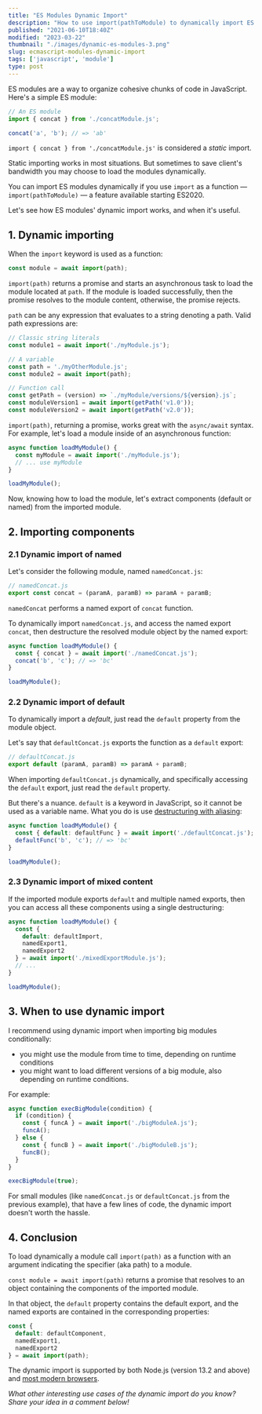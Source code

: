 ```yaml
---
title: "ES Modules Dynamic Import"
description: "How to use import(pathToModule) to dynamically import ES (ECMAScript) modules in JavaScript."  
published: "2021-06-10T18:40Z"
modified: "2023-03-22"
thumbnail: "./images/dynamic-es-modules-3.png"
slug: ecmascript-modules-dynamic-import
tags: ['javascript', 'module']
type: post
---
```


ES modules are a way to organize cohesive chunks of code in JavaScript.  Here's a simple ES module:

```javascript
// An ES module
import { concat } from './concatModule.js';

concat('a', 'b'); // => 'ab'
```

`import { concat } from './concatModule.js'` is considered a *static* import.  

Static importing works in most situations. But sometimes to save client's bandwidth you may choose to load the modules dynamically.  

You can import ES modules dynamically if you use `import` as a function &mdash; `import(pathToModule)` &mdash; a feature available starting ES2020.  

Let's see how ES modules' dynamic import works, and when it's useful.  

<Affiliate type="traversyJavaScript" />

## 1. Dynamic importing

When the `import` keyword is used as a function:

```javascript
const module = await import(path);
```

`import(path)` returns a promise and starts an asynchronous task to load the module located at `path`. If the module is loaded successfully, then the promise resolves to the module content, otherwise, the promise rejects.   

`path` can be any expression that evaluates to a string denoting a path. Valid path expressions are:

```javascript
// Classic string literals
const module1 = await import('./myModule.js');

// A variable
const path = './myOtherModule.js';
const module2 = await import(path);

// Function call
const getPath = (version) => `./myModule/versions/${version}.js`;
const moduleVersion1 = await import(getPath('v1.0'));
const moduleVersion2 = await import(getPath('v2.0'));
```

`import(path)`, returning a promise, works great with the `async/await` syntax. For example, let's load a module inside of an asynchronous function:

```javascript mark=2
async function loadMyModule() {
  const myModule = await import('./myModule.js');
  // ... use myModule
}

loadMyModule();
```

Now, knowing how to load the module, let's extract components (default or named) from the imported module.  

## 2. Importing components

### 2.1 Dynamic import of named

Let's consider the following module, named `namedConcat.js`:

```javascript
// namedConcat.js
export const concat = (paramA, paramB) => paramA + paramB;
```

`namedConcat` performs a named export of `concat` function.  

To dynamically import `namedConcat.js`, and access the named export `concat`, then destructure the resolved module object by the named export:

```javascript mark=2
async function loadMyModule() {
  const { concat } = await import('./namedConcat.js');
  concat('b', 'c'); // => 'bc'
}

loadMyModule();
```

### 2.2 Dynamic import of default

To dynamically import a *default*, just read the `default` property from the module object.  

Let's say that `defaultConcat.js` exports the function as a `default` export:

```javascript
// defaultConcat.js
export default (paramA, paramB) => paramA + paramB;
```

When importing `defaultConcat.js` dynamically, and specifically accessing the `default` export, just read the `default` property. 

But there's a nuance. `default` is a keyword in JavaScript, so it cannot be used as a variable name. What you do is use [destructuring with aliasing](/javascript-object-destructuring/#5-aliases):

```javascript mark=2
async function loadMyModule() {
  const { default: defaultFunc } = await import('./defaultConcat.js');
  defaultFunc('b', 'c'); // => 'bc'
}

loadMyModule();
```

### 2.3 Dynamic import of mixed content

If the imported module exports `default` and multiple named exports, then you can access all these components using a single destructuring:

```javascript
async function loadMyModule() {
  const { 
    default: defaultImport,
    namedExport1,
    namedExport2
  } = await import('./mixedExportModule.js');
  // ...
}

loadMyModule();
```

## 3. When to use dynamic import

I recommend using dynamic import when importing big modules conditionally:  

- you might use the module from time to time, depending on runtime conditions
- you might want to load different versions of a big module, also depending on runtime conditions.  

For example:

```javascript
async function execBigModule(condition) {
  if (condition) {
    const { funcA } = await import('./bigModuleA.js');
    funcA();
  } else {
    const { funcB } = await import('./bigModuleB.js');
    funcB();
  }
}

execBigModule(true);
```

For small modules (like `namedConcat.js` or `defaultConcat.js` from the previous example), that have a few lines of code, the dynamic import doesn't worth the hassle.  

## 4. Conclusion

To load dynamically a module call `import(path)` as a function with an argument indicating the specifier (aka path) to a module.  

`const module = await import(path)` returns a promise that resolves to an object containing the components of the imported module. 

In that object, the `default` property contains the default export, and the named exports are contained in the corresponding properties:

```javascript
const { 
  default: defaultComponent, 
  namedExport1,
  namedExport2
} = await import(path);
```

The dynamic import is supported by both Node.js (version 13.2 and above) and [most modern browsers](https://caniuse.com/es6-module-dynamic-import).  

*What other interesting use cases of the dynamic import do you know? Share your idea in a comment below!*